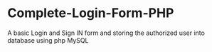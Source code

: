 # Complete-Login-Form-PHP
A basic Login and Sign IN form and storing the authorized user into database using php MySQL 
